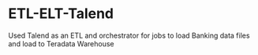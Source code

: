 # ETL-ELT-Talend
Used Talend as an ETL and orchestrator for jobs to load Banking data files and load to Teradata Warehouse
